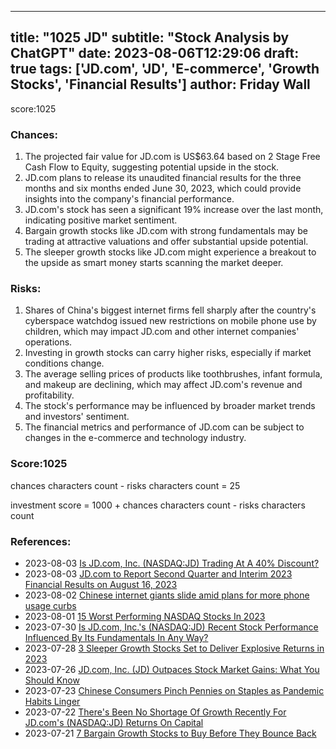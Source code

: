 
---
title: "1025 JD"
subtitle: "Stock Analysis by ChatGPT"
date: 2023-08-06T12:29:06
draft: true
tags: ['JD.com', 'JD', 'E-commerce', 'Growth Stocks', 'Financial Results']
author: Friday Wall
---

score:1025
### Chances:
1. The projected fair value for JD.com is US$63.64 based on 2 Stage Free Cash Flow to Equity, suggesting potential upside in the stock.
2. JD.com plans to release its unaudited financial results for the three months and six months ended June 30, 2023, which could provide insights into the company's financial performance.
3. JD.com's stock has seen a significant 19% increase over the last month, indicating positive market sentiment.
4. Bargain growth stocks like JD.com with strong fundamentals may be trading at attractive valuations and offer substantial upside potential.
5. The sleeper growth stocks like JD.com might experience a breakout to the upside as smart money starts scanning the market deeper.
### Risks:
1. Shares of China's biggest internet firms fell sharply after the country's cyberspace watchdog issued new restrictions on mobile phone use by children, which may impact JD.com and other internet companies' operations.
2. Investing in growth stocks can carry higher risks, especially if market conditions change.
3. The average selling prices of products like toothbrushes, infant formula, and makeup are declining, which may affect JD.com's revenue and profitability.
4. The stock's performance may be influenced by broader market trends and investors' sentiment.
5. The financial metrics and performance of JD.com can be subject to changes in the e-commerce and technology industry.
### Score:1025
chances characters count - risks characters count = 25

investment score = 1000 + chances characters count - risks characters count
### References:
- 2023-08-03 [Is JD.com, Inc. (NASDAQ:JD) Trading At A 40% Discount?](https://finance.yahoo.com/news/jd-com-inc-nasdaq-jd-120128804.html?.tsrc=rss)
- 2023-08-03 [JD.com to Report Second Quarter and Interim 2023 Financial Results on August 16, 2023](https://finance.yahoo.com/news/jd-com-report-second-quarter-100000826.html?.tsrc=rss)
- 2023-08-02 [Chinese internet giants slide amid plans for more phone usage curbs](https://finance.yahoo.com/news/chinese-internet-giants-slide-amid-021851797.html?.tsrc=rss)
- 2023-08-01 [15 Worst Performing NASDAQ Stocks In 2023](https://finance.yahoo.com/news/15-worst-performing-nasdaq-stocks-035829523.html?.tsrc=rss)
- 2023-07-30 [Is JD.com, Inc.'s (NASDAQ:JD) Recent Stock Performance Influenced By Its Fundamentals In Any Way?](https://finance.yahoo.com/news/jd-com-inc-nasdaq-jd-110107175.html?.tsrc=rss)
- 2023-07-28 [3 Sleeper Growth Stocks Set to Deliver Explosive Returns in 2023](https://finance.yahoo.com/news/3-sleeper-growth-stocks-set-174942268.html?.tsrc=rss)
- 2023-07-26 [JD.com, Inc. (JD) Outpaces Stock Market Gains: What You Should Know](https://finance.yahoo.com/news/jd-com-inc-jd-outpaces-215022245.html?.tsrc=rss)
- 2023-07-23 [Chinese Consumers Pinch Pennies on Staples as Pandemic Habits Linger](https://finance.yahoo.com/m/e2d8d2cb-a165-3e55-979a-a452587ca625/chinese-consumers-pinch.html?.tsrc=rss)
- 2023-07-22 [There's Been No Shortage Of Growth Recently For JD.com's (NASDAQ:JD) Returns On Capital](https://finance.yahoo.com/news/theres-no-shortage-growth-recently-110028858.html?.tsrc=rss)
- 2023-07-21 [7 Bargain Growth Stocks to Buy Before They Bounce Back](https://finance.yahoo.com/news/7-bargain-growth-stocks-buy-185542468.html?.tsrc=rss)


                